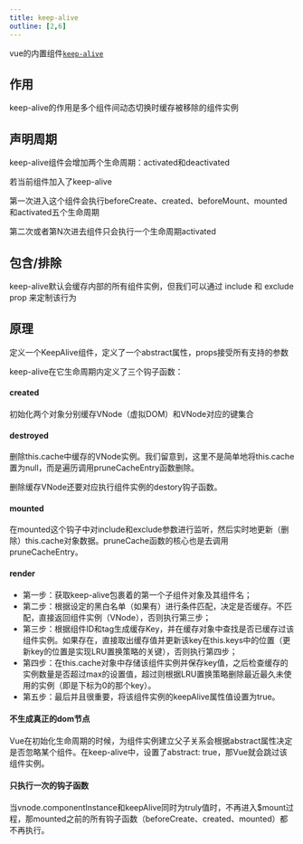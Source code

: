 ```yaml
---
title: keep-alive
outline: [2,6]
---
```


vue的内置组件[`keep-alive`](https://cn.vuejs.org/guide/built-ins/keep-alive.html#keepalive)

## 作用

keep-alive的作用是多个组件间动态切换时缓存被移除的组件实例

## 声明周期

keep-alive组件会增加两个生命周期：activated和deactivated

若当前组件加入了keep-alive

第一次进入这个组件会执行beforeCreate、created、beforeMount、mounted和activated五个生命周期

第二次或者第N次进去组件只会执行一个生命周期activated

## 包含/排除

keep-alive默认会缓存内部的所有组件实例，但我们可以通过 include 和 exclude prop 来定制该行为

## 原理

定义一个KeepAlive组件，定义了一个abstract属性，props接受所有支持的参数

keep-alive在它生命周期内定义了三个钩子函数：

#### created

初始化两个对象分别缓存VNode（虚拟DOM）和VNode对应的键集合

#### destroyed

删除this.cache中缓存的VNode实例。我们留意到，这里不是简单地将this.cache置为null，而是遍历调用pruneCacheEntry函数删除。

删除缓存VNode还要对应执行组件实例的destory钩子函数。

#### mounted

在mounted这个钩子中对include和exclude参数进行监听，然后实时地更新（删除）this.cache对象数据。pruneCache函数的核心也是去调用pruneCacheEntry。

#### render

- 第一步：获取keep-alive包裹着的第一个子组件对象及其组件名；
- 第二步：根据设定的黑白名单（如果有）进行条件匹配，决定是否缓存。不匹配，直接返回组件实例（VNode），否则执行第三步；
- 第三步：根据组件ID和tag生成缓存Key，并在缓存对象中查找是否已缓存过该组件实例。如果存在，直接取出缓存值并更新该key在this.keys中的位置（更新key的位置是实现LRU置换策略的关键），否则执行第四步；
- 第四步：在this.cache对象中存储该组件实例并保存key值，之后检查缓存的实例数量是否超过max的设置值，超过则根据LRU置换策略删除最近最久未使用的实例（即是下标为0的那个key）。
- 第五步：最后并且很重要，将该组件实例的keepAlive属性值设置为true。

#### 不生成真正的dom节点

Vue在初始化生命周期的时候，为组件实例建立父子关系会根据abstract属性决定是否忽略某个组件。在keep-alive中，设置了abstract: true，那Vue就会跳过该组件实例。

#### 只执行一次的钩子函数

当vnode.componentInstance和keepAlive同时为truly值时，不再进入$mount过程，那mounted之前的所有钩子函数（beforeCreate、created、mounted）都不再执行。

